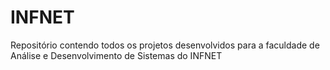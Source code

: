 # INFNET
Repositório contendo todos os projetos desenvolvidos para a faculdade de Análise e Desenvolvimento de Sistemas do INFNET
